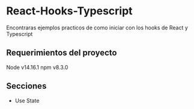 # React-Hooks-Typescript
Encontraras ejemplos practicos de como iniciar con los hooks de React y Typescript

## Requerimientos del proyecto
Node v14.16.1
npm  v8.3.0


## Secciones
 - Use State

